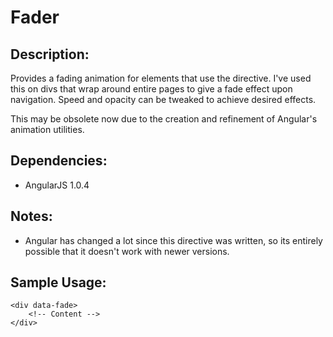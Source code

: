 # Fader

## Description:
Provides a fading animation for elements that use the directive. I've used this on divs that wrap around entire pages to give a fade effect upon navigation. Speed and opacity can be tweaked to achieve desired effects.

This may be obsolete now due to the creation and refinement of Angular's animation utilities.

## Dependencies:
* AngularJS 1.0.4

## Notes:
* Angular has changed a lot since this directive was written, so its entirely possible that it doesn't work with newer versions.

## Sample Usage:
```
<div data-fade>
	<!-- Content -->
</div>
```